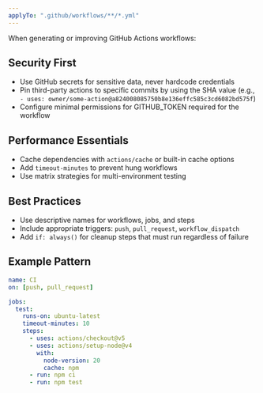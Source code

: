 ```yaml
---
applyTo: ".github/workflows/**/*.yml"
---
```


When generating or improving GitHub Actions workflows:

## Security First
- Use GitHub secrets for sensitive data, never hardcode credentials
- Pin third-party actions to specific commits by using the SHA value (e.g., `- uses: owner/some-action@a824008085750b8e136effc585c3cd6082bd575f`)
- Configure minimal permissions for GITHUB_TOKEN required for the workflow

## Performance Essentials
- Cache dependencies with `actions/cache` or built-in cache options
- Add `timeout-minutes` to prevent hung workflows
- Use matrix strategies for multi-environment testing

## Best Practices
- Use descriptive names for workflows, jobs, and steps
- Include appropriate triggers: `push`, `pull_request`, `workflow_dispatch`
- Add `if: always()` for cleanup steps that must run regardless of failure

## Example Pattern
```yaml
name: CI
on: [push, pull_request]

jobs:
  test:
    runs-on: ubuntu-latest
    timeout-minutes: 10
    steps:
      - uses: actions/checkout@v5
      - uses: actions/setup-node@v4
        with:
          node-version: 20
          cache: npm
      - run: npm ci
      - run: npm test
```
